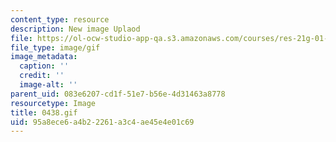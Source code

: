 ```yaml
---
content_type: resource
description: New image Uplaod
file: https://ol-ocw-studio-app-qa.s3.amazonaws.com/courses/res-21g-01-kana-spring-2010/95a8ece6a4b22261a3c4ae45e4e01c69_0438.gif
file_type: image/gif
image_metadata:
  caption: ''
  credit: ''
  image-alt: ''
parent_uid: 083e6207-cd1f-51e7-b56e-4d31463a8778
resourcetype: Image
title: 0438.gif
uid: 95a8ece6-a4b2-2261-a3c4-ae45e4e01c69
---
```


